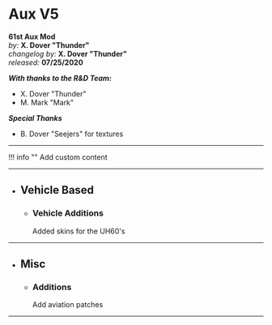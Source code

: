 # Aux V5

**61st Aux Mod**  
*by:* **X. Dover "Thunder"**  
*changelog by:* **X. Dover "Thunder"**  
*released:* **07/25/2020**  

***With thanks to the R&D Team:***

+ X. Dover "Thunder"
+ M. Mark "Mark"

***Special Thanks***

+ B. Dover "Seejers" for textures

---

!!! info ""
    Add custom content

---

<!-- + ## Mod Based

    + ### Mod Additions

    + ### Mod Changes

    + ### Mod Fixes -->

+ ## Vehicle Based

    + ### Vehicle Additions

        Added skins for the UH60's

    <!-- + ### Vehicle Changes -->

    <!-- + ### Vehicle Fixes -->

---

+ ## Misc

    + ### Additions

        Add aviation patches

    <!-- + ### Changes -->

    <!-- + ### Fixes -->

---
